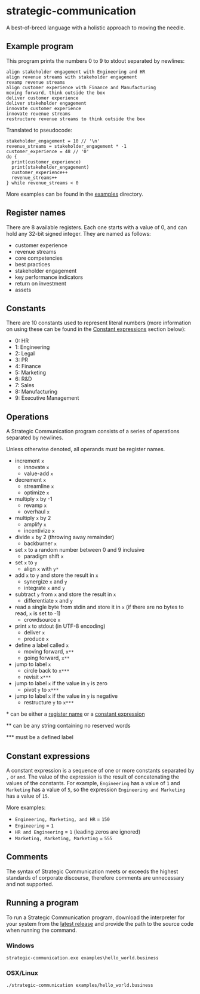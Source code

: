 # strategic-communication
A best-of-breed language with a holistic approach to moving the needle.

## Example program
This program prints the numbers 0 to 9 to stdout separated by newlines:
```
align stakeholder engagement with Engineering and HR
align revenue streams with stakeholder engagement
revamp revenue streams
align customer experience with Finance and Manufacturing
moving forward, think outside the box
deliver customer experience
deliver stakeholder engagement
innovate customer experience
innovate revenue streams
restructure revenue streams to think outside the box
```
Translated to pseudocode:
```
stakeholder_engagement = 10 // '\n'
revenue_streams = stakeholder_engagement * -1
customer_experience = 48 // '0'
do {
  print(customer_experience)
  print(stakeholder_engagement)
  customer_experience++
  revenue_streams++
} while revenue_streams < 0
```
More examples can be found in the [examples](examples) directory.

## Register names
There are 8 available registers. Each one starts with a value of 0, and can hold any 32-bit signed integer. They are named as follows:
* customer experience
* revenue streams
* core competencies
* best practices
* stakeholder engagement
* key performance indicators
* return on investment
* assets

## Constants
There are 10 constants used to represent literal numbers (more information on using these can be found in the [Constant expressions](#constant-expressions) section below):
* 0: HR
* 1: Engineering
* 2: Legal
* 3: PR
* 4: Finance
* 5: Marketing
* 6: R&D
* 7: Sales
* 8: Manufacturing
* 9: Executive Management

## Operations
A Strategic Communication program consists of a series of operations separated by newlines.

Unless otherwise denoted, all operands must be register names.
* increment `x`
  * innovate `x`
  * value-add `x`
* decrement `x`
  * streamline `x`
  * optimize `x`
* multiply `x` by -1
  * revamp `x`
  * overhaul `x`
* multiply `x` by 2
  * amplify `x`
  * incentivize `x`
* divide `x` by 2 (throwing away remainder)
  * backburner `x`
* set `x` to a random number between 0 and 9 inclusive
  * paradigm shift `x`
* set `x` to `y`
  * align `x` with `y*`
* add `x` to `y` and store the result in `x`
  * synergize `x` and `y`
  * integrate `x` and `y`
* subtract `y` from `x` and store the result in `x`
  * differentiate `x` and `y`
* read a single byte from stdin and store it in `x` (if there are no bytes to read, `x` is set to -1)
  * crowdsource `x`
* print `x` to stdout (in UTF-8 encoding)
  * deliver `x`
  * produce `x`
* define a label called `x`
  * moving forward, `x**`
  * going forward, `x**`
* jump to label `x`
  * circle back to `x***`
  * revisit `x***`
* jump to label `x` if the value in `y` is zero
  * pivot `y` to `x***`
* jump to label `x` if the value in `y` is negative
  * restructure `y` to `x***`

\* can be either a [register name](#register-names) or a [constant expression](#constant-expressions)

\** can be any string containing no reserved words

\*** must be a defined label

## Constant expressions
A constant expression is a sequence of one or more constants separated by `,` or `and`. The value of the expression is the result of concatenating the values of the constants. For example, `Engineering` has a value of `1` and `Marketing` has a value of `5`, so the expression `Engineering and Marketing` has a value of `15`.

More examples:
* `Engineering, Marketing, and HR` = `150`
* `Engineering` = `1`
* `HR and Engineering` = `1` (leading zeros are ignored)
* `Marketing, Marketing, Marketing` = `555`

## Comments
The syntax of Strategic Communication meets or exceeds the highest standards of corporate discourse, therefore comments are unnecessary and not supported.

## Running a program
To run a Strategic Communication program, download the interpreter for your system from the [latest release](TODO) and provide the path to the source code when running the command.

### Windows
```
strategic-communication.exe examples\hello_world.business
```

### OSX/Linux
```
./strategic-communication examples/hello_world.business
```